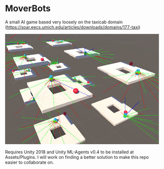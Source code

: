 # MoverBots
A small AI game based very loosely on the taxicab domain (https://soar.eecs.umich.edu/articles/downloads/domains/177-taxi)

![Ray Casting](Images/Raycasting.png?raw=true "Ray Casting")

Requires Unity 2018 and Unity ML-Agents v0.4 to be installed at Assets/Plugins.  I will work on finding a better solution to make this repo easier to collaborate on.
